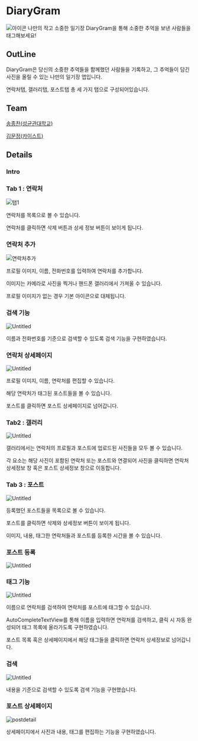 # DiaryGram

![아이콘](https://github.com/coco483/android_tabs/blob/readme/image/miniappicon.jpg)
나만의 작고 소중한 일기장 DiaryGram을 통해 소중한 추억을 보낸 사람들을 태그해보세요!

## OutLine

DiaryGram은 당신의 소중한 추억들을 함께했던 사람들을 기록하고, 그 추억들이 담긴 사진을 올릴 수 있는 나만의 일기장 앱입니다.

연락처탭, 갤러리탭, 포스트탭 총 세 가지 탭으로 구성되어있습니다.

## Team

[송종찬(성균관대학교)](https://github.com/jongchan159)

[김문정(카이스트)](https://github.com/coco483)

## Details

### Intro

### Tab 1 : 연락처

![탭1](https://github.com/coco483/android_tabs/blob/readme/image/1_%ED%83%AD1.png)

연락처를 목록으로 볼 수 있습니다.

연락처를 클릭하면 삭제 버튼과 상세 정보 버튼이 보이게 됩니다.

### 연락처 추가

![연락처추가](https://github.com/coco483/android_tabs/blob/readme/image/2.%EC%97%B0%EB%9D%BD%EC%B2%98%EC%B6%94%EA%B0%80.png)

프로필 이미지, 이름, 전화번호를 입력하여 연락처를 추가합니다.

이미지는 카메라로 사진을 찍거나 핸드폰 갤러리에서 가져올 수 있습니다.

프로필 이미지가 없는 경우 기본 아이콘으로 대체됩니다.

### 검색 기능

![Untitled](https://github.com/coco483/android_tabs/blob/readme/image/3.%EC%97%B0%EB%9D%BD%EC%B2%98%EA%B2%80%EC%83%89.png)

이름과 전화번호를 기준으로 검색할 수 있도록 검색 기능을 구현하였습니다.

### 연락처 상세페이지

![Untitled](https://github.com/coco483/android_tabs/blob/readme/image/4.%EC%97%B0%EB%9D%BD%EC%B2%98%EC%83%81%EC%84%B8.png)

프로필 이미지, 이름, 연락처를 편집할 수 있습니다.

해당 연락처가 태그된 포스트들을 볼 수 있습니다.

포스트를 클릭하면 포스트 상세페이지로 넘어갑니다.

### Tab2 : 갤러리

![Untitled](https://github.com/coco483/android_tabs/blob/readme/image/5.%EA%B0%A4%EB%9F%AC%EB%A6%AC%ED%83%AD.png)

갤러리에서는 연락처의 프로필과 포스트에 업로드된 사진들을 모두 볼 수 있습니다.

각 요소는 해당 사진이 포함된 연락처 또는 포스트와 연결되어 사진을 클릭하면 연락처 상세정보 창 혹은 포스트 상세정보 창으로 이동합니다.

### Tab 3 : 포스트

![Untitled](https://github.com/coco483/android_tabs/blob/readme/image/6.%ED%8F%AC%EC%8A%A4%ED%8A%B8%ED%83%AD.png)

등록했던 포스트들을 목록으로 볼 수 있습니다.

포스트를 클릭하면 삭제와 상세정보 버튼이 보이게 됩니다.

이미지, 내용, 태그한 연락처들과 포스트를 등록한 시간을 볼 수 있습니다.

### 포스트 등록

![Untitled](https://github.com/coco483/android_tabs/blob/readme/image/7.%ED%8F%AC%EC%8A%A4%ED%8A%B8%EB%93%B1%EB%A1%9D.png)

### 태그 기능

![Untitled](https://github.com/coco483/android_tabs/blob/readme/image/8.%ED%83%9C%EA%B7%B8%EA%B8%B0%EB%8A%A5.png)

이름으로 연락처를 검색하여 연락처를 포스트에 태그할 수 있습니다.

AutoCompleteTextView를 통해 이름을 입력하면 연락처를 검색하고, 클릭 시 자동 완성되어 태그 목록에 올라가도록 구현하였습니다.

포스트 목록 혹은 상세페이지에서 해당 태그들을 클릭하면 연락처 상세정보로 넘어갑니다.

### 검색

![Untitled](https://github.com/coco483/android_tabs/blob/readme/image/9.%ED%8F%AC%EC%8A%A4%ED%8A%B8%EA%B2%80%EC%83%89.png)

내용을 기준으로 검색할 수 있도록 검색 기능을 구현했습니다.

### 포스트 상세페이지

![postdetail](https://github.com/coco483/android_tabs/blob/readme/image/10.%ED%8F%AC%EC%8A%A4%ED%8A%B8%EC%83%81%EC%84%B8.png)

상세페이지에서 사진과 내용, 태그를 편집하는 기능을 구현하였습니다.



